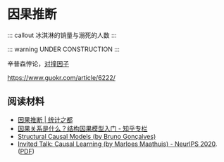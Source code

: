 # 因果推断

::: callout
冰淇淋的销量与溺死的人数
:::

::: warning
UNDER CONSTRUCTION
:::

辛普森悖论，[对撞因子](https://zh.wikipedia.org/wiki/%E5%B0%8D%E6%92%9E%E5%9B%A0%E5%AD%90)

https://www.guokr.com/article/6222/

## 阅读材料

- [因果推断 | 统计之都](https://cosx.org/tags/%E5%9B%A0%E6%9E%9C%E6%8E%A8%E6%96%AD)
- [因果关系是什么？结构因果模型入门 - 知乎专栏](https://zhuanlan.zhihu.com/p/33860572)
- [Structural Causal Models (by Bruno Gonçalves)](https://medium.com/data-for-science/causal-inference-part-iv-structural-causal-models-df10a83be580)
- [Invited Talk: Causal Learning (by Marloes Maathuis) - NeurIPS 2020](https://nips.cc/virtual/2020/public/invited_16169.html). ([PDF](https://stat.ethz.ch/~mmarloes/meetings/SlidesMaathuisNeurIPS2020.pdf))
